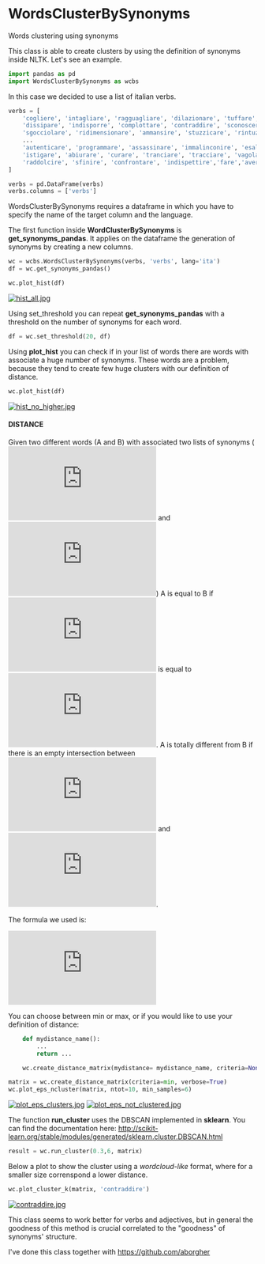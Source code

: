 # WordsClusterBySynonyms
Words clustering using synonyms 

This class is able to create clusters by using the definition of synonyms inside NLTK. Let's see an example.

```python
import pandas as pd
import WordsClusterBySynonyms as wcbs
```

In this case we decided to use a list of italian verbs.

```python
verbs = [
    'cogliere', 'intagliare', 'ragguagliare', 'dilazionare', 'tuffare',
    'dissipare', 'indisporre', 'complottare', 'contraddire', 'sconoscere',
    'sgocciolare', 'ridimensionare', 'ammansire', 'stuzzicare', 'rintuzzare',
    ...
    'autenticare', 'programmare', 'assassinare', 'immalinconire', 'esalare',
    'istigare', 'abiurare', 'curare', 'tranciare', 'tracciare', 'vagolare',
    'raddolcire', 'sfinire', 'confrontare', 'indispettire','fare','avere','vivere'
]
```

```python
verbs = pd.DataFrame(verbs)
verbs.columns = ['verbs']
```
WordsClusterBySynonyms requires a dataframe in which you have to specify the name of the target column and the language.

The first function inside **WordClusterBySynonyms** is **get_synonyms_pandas**. It applies on the dataframe the generation of synonyms by creating a new columns.

```python
wc = wcbs.WordsClusterBySynonyms(verbs, 'verbs', lang='ita')
df = wc.get_synonyms_pandas()
```


```python
wc.plot_hist(df)
```
[![hist_all.jpg](https://s17.postimg.org/ngd79azu7/hist_all.jpg)](https://postimg.org/image/5dk4i33zf/)

Using set_threshold you can repeat **get_synonyms_pandas** with a threshold on the number of synonyms for each word.

```python
df = wc.set_threshold(20, df)
```
Using **plot_hist** you can check if in your list of words there are words with associate a huge number of synonyms. These words are a problem, because they tend to create few huge clusters with our definition of distance.

```python
wc.plot_hist(df)
```
[![hist_no_higher.jpg](https://s17.postimg.org/5qbioa1ov/hist_no_higher.jpg)](https://postimg.org/image/e8kysm87f/)

#### DISTANCE
Given two different words (A and B) with associated two lists of synonyms ( ![sa](https://latex.codecogs.com/gif.latex?S_A)  and ![sb](https://latex.codecogs.com/gif.latex?S_B)) A is equal to B if ![sa](https://latex.codecogs.com/gif.latex?S_A) is equal to ![sb](https://latex.codecogs.com/gif.latex?S_B). A is totally different from B if there is an empty intersection between ![sa](https://latex.codecogs.com/gif.latex?S_A) and ![sb](https://latex.codecogs.com/gif.latex?S_B).

The formula we used is:

![formula](https://latex.codecogs.com/gif.latex?D%28A%2CB%29%20%3D%201%20-%20%5Cfrac%7Blen%28S_A%5Ccap%20S_B%29%7D%7Bmin%28len%28S_A%29%2Clen%28S_B%29%29%7D)

You can choose between min or max, or if you would like to use your definition of distance:

```python
    def mydistance_name():
        ...
        return ...

    wc.create_distance_matrix(mydistance= mydistance_name, criteria=None, verbose=True)
```
```python
matrix = wc.create_distance_matrix(criteria=min, verbose=True)
wc.plot_eps_ncluster(matrix, ntot=10, min_samples=6)
```
[![plot_eps_clusters.jpg](https://s17.postimg.org/g6n1cmqof/plot_eps_clusters.jpg)](https://postimg.org/image/bkqx4a557/)
[![plot_eps_not_clustered.jpg](https://s17.postimg.org/oowhgzkcf/plot_eps_not_clustered.jpg)](https://postimg.org/image/9sxy9e8xn/)

The function **run_cluster** uses the DBSCAN implemented in **sklearn**. 
You can find the documentation here: http://scikit-learn.org/stable/modules/generated/sklearn.cluster.DBSCAN.html

```python
result = wc.run_cluster(0.3,6, matrix)
```
Below a plot to show the cluster using a *wordcloud-like* format, where for a smaller size correnspond a lower distance.

```python
wc.plot_cluster_k(matrix, 'contraddire')
```
[![contraddire.jpg](https://s17.postimg.org/t9inwcbvz/contraddire.jpg)](https://postimg.org/image/fslpdh1kb/)

This class seems to work better for verbs and adjectives, but in general the goodness of this method is crucial correlated to the "goodness" of synonyms' structure.

I've done this class together with https://github.com/aborgher

